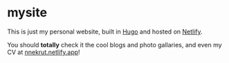 # mysite

This is just my personal website, built in [Hugo](https://gohugo.io/) and hosted on [Netlify](https://www.netlify.com/).

You should **totally** check it the cool blogs and photo gallaries, and even my CV at [nnekrut.netlify.app](nnekrut.netlify.app)!
